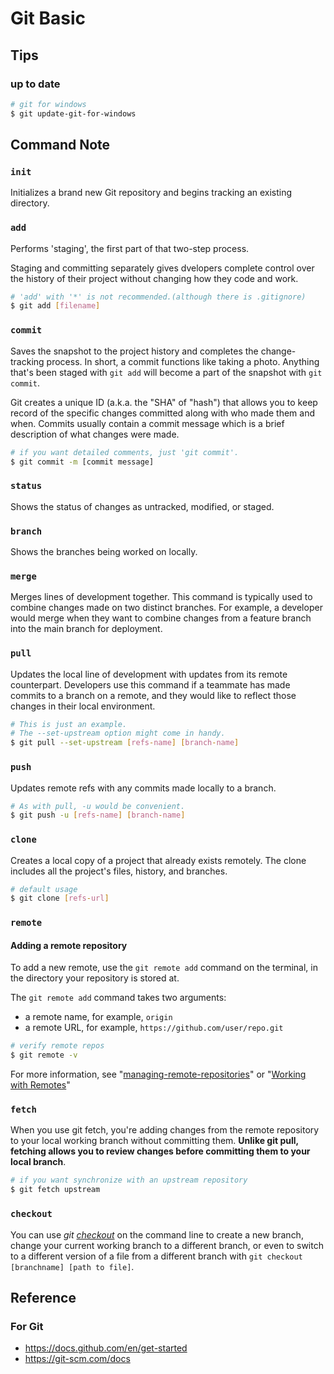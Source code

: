 # Git Basic

## Tips

### up to date
```bash
# git for windows
$ git update-git-for-windows
```


## Command Note

### `init`
Initializes a brand new Git repository and begins tracking an existing directory.

### `add`
Performs 'staging', the first part of that two-step process.

Staging and committing separately gives dvelopers complete control over the history of their project
without changing how they code and work.

```bash
# 'add' with '*' is not recommended.(although there is .gitignore)
$ git add [filename]
```

### `commit`
Saves the snapshot to the project history and completes the change-tracking process.
In short, a commit functions like taking a photo.
Anything that's been staged with `git add` will become a part of the snapshot with `git commit`.

Git creates a unique ID (a.k.a. the "SHA" of "hash") that allows you to keep record of the specific changes committed
along with who made them and when. Commits usually contain a commit message which is a brief description of what changes were made.

```bash
# if you want detailed comments, just 'git commit'.
$ git commit -m [commit message]
```

### `status`
Shows the status of changes as untracked, modified, or staged.

### `branch`
Shows the branches being worked on locally.

### `merge`
Merges lines of development together. This command is typically used to combine changes made on two distinct branches. For example, a developer would merge
when they want to combine changes from a feature branch into the main branch for deployment.

### `pull`
Updates the local line of development with updates from its remote counterpart.
Developers use this command if a teammate has made commits to a branch on a remote, and they would like to reflect those changes in their local environment.

```bash
# This is just an example.
# The --set-upstream option might come in handy.
$ git pull --set-upstream [refs-name] [branch-name]
```

### `push`
Updates remote refs with any commits made locally to a branch.

```bash
# As with pull, -u would be convenient.
$ git push -u [refs-name] [branch-name]
```

### `clone`
Creates a local copy of a project that already exists remotely.
The clone includes all the project's files, history, and branches.

```bash
# default usage
$ git clone [refs-url]
```

### `remote`
#### Adding a remote repository
To add a new remote, use the `git remote add` command on the terminal,
in the directory your repository is stored at.

The `git remote add` command takes two arguments:
* a remote name, for example, `origin`
* a remote URL, for example, `https://github.com/user/repo.git`

```bash
# verify remote repos
$ git remote -v
```
For more information, see
"[managing-remote-repositories](https://docs.github.com/en/get-started/getting-started-with-git/managing-remote-repositories)"
or "[Working with Remotes](https://git-scm.com/book/en/v2/Git-Basics-Working-with-Remotes)"
    
### `fetch`
When you use git fetch, you're adding changes from the remote repository to your local working branch without committing them. **Unlike git pull, fetching allows you to review changes before committing them to your local branch**.

```bash
# if you want synchronize with an upstream repository
$ git fetch upstream
```

### `checkout`
You can use *git [checkout](https://docs.github.com/en/get-started/quickstart/github-glossary#checkout)* on the command line to create a new branch, change your current working branch to a different branch, or even to switch to a different version of a file from a different branch with `git checkout [branchname] [path to file]`.


## Reference

### For Git
* https://docs.github.com/en/get-started
* https://git-scm.com/docs